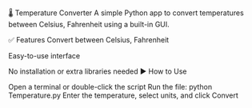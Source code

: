 🌡️ Temperature Converter
A simple Python app to convert temperatures between Celsius, Fahrenheit using a built-in GUI.

✅ Features
Convert between Celsius, Fahrenheit

Easy-to-use interface

No installation or extra libraries needed
▶️ How to Use

Open a terminal or double-click the script
Run the file:
python Temperature.py
Enter the temperature, select units, and click Convert
